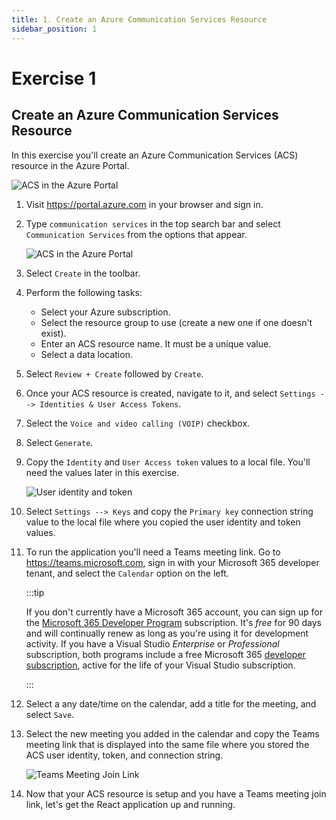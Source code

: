 ```yaml
---
title: 1. Create an Azure Communication Services Resource
sidebar_position: 1
---
```


# Exercise 1

## Create an Azure Communication Services Resource

In this exercise you'll create an Azure Communication Services (ACS) resource in the Azure Portal.

![ACS in the Azure Portal](/img/acs-to-teams/1-acs-azure-portal.png "ACS in the Azure Portal")

1. Visit https://portal.azure.com in your browser and sign in.

1. Type `communication services` in the top search bar and select `Communication Services` from the options that appear.

    ![ACS in the Azure Portal](/img/acs-to-teams/search-acs-portal.png "Azure Communication Services")

1. Select `Create` in the toolbar.

1. Perform the following tasks:
    - Select your Azure subscription.
    - Select the resource group to use (create a new one if one doesn't exist).
    - Enter an ACS resource name. It must be a unique value.
    - Select a data location.

1. Select `Review + Create` followed by `Create`.

1. Once your ACS resource is created, navigate to it, and select `Settings --> Identities & User Access Tokens`.

1. Select the `Voice and video calling (VOIP)` checkbox.

1. Select `Generate`.

1. Copy the `Identity` and `User Access token` values to a local file. You'll need the values later in this exercise.

    ![User identity and token](/img/acs-to-teams/user-identity-token.png "User identity and token")

1. Select `Settings --> Keys` and copy the `Primary key` connection string value to the local file where you copied the user identity and token values.

1. To run the application you'll need a Teams meeting link. Go to https://teams.microsoft.com, sign in with your Microsoft 365 developer tenant, and select the `Calendar` option on the left. 

    :::tip

    If you don't currently have a Microsoft 365 account, you can sign up for the [Microsoft 365 Developer Program](https://developer.microsoft.com/microsoft-365/dev-program) subscription. It's *free* for 90 days and will continually renew as long as you're using it for development activity. If you have a Visual Studio *Enterprise* or *Professional* subscription, both programs include a free Microsoft 365 [developer subscription](https://aka.ms/MyVisualStudioBenefits), active for the life of your Visual Studio subscription.

    :::

1. Select a any date/time on the calendar, add a title for the meeting, and select `Save`.

1. Select the new meeting you added in the calendar and copy the Teams meeting link that is displayed into the same file where you stored the ACS user identity, token, and connection string.

    ![Teams Meeting Join Link](/img/acs-to-teams/teams-meeting-link.png "Teams Meeting Join Link")

1. Now that your ACS resource is setup and you have a Teams meeting join link, let's get the React application up and running.